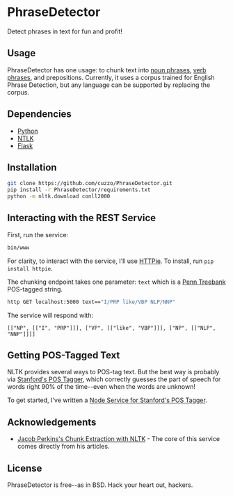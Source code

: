 PhraseDetector
==============

Detect phrases in text for fun and profit!

Usage
-----

PhraseDetector has one usage: to chunk text into [noun phrases](https://en.wikipedia.org/wiki/Noun_phrase), [verb phrases](https://en.wikipedia.org/wiki/Verb_phrase), and prepositions. Currently, it uses a corpus trained for English Phrase Detection, but any language can be supported by replacing the corpus.

Dependencies
------------

* [Python](http://python.org)
* [NTLK](http://nltk.org)
* [Flask](http://flask.pocoo.org)

Installation
------------

```bash
git clone https://github.com/cuzzo/PhraseDetector.git
pip install -r PhraseDetector/requirements.txt
python -m nltk.download conll2000
```

Interacting with the REST Service
---------------------------------

First, run the service:

```bash
bin/www
```

For clarity, to interact with the service, I'll use [HTTPie](https://github.com/jkbrzt/httpie). To install, run `pip install httpie`.

The chunking endpoint takes one parameter: `text` which is a [Penn Treebank](https://en.wikipedia.org/wiki/Treebank) POS-tagged string.

```bash
http GET localhost:5000 text=="I/PRP like/VBP NLP/NNP"
```

The service will respond with:

```
[["NP", [["I", "PRP"]]], ["VP", [["like", "VBP"]]], ["NP", [["NLP", "NNP"]]]]
```

Getting POS-Tagged Text
-----------------------

NLTK provides several ways to POS-tag text. But the best way is probably via [Stanford's POS Tagger](http://nlp.stanford.edu/software/tagger.shtml), which correctly guesses the part of speech for words right 90% of the time--even when the words are unknown!

To get started, I've written a [Node Service for Stanford's POS Tagger](https://github.com/cuzzo/node-stanford-postagger).

Acknowledgements
----------------

* [Jacob Perkins's Chunk Extraction with NLTK](http://streamhacker.com/2009/02/23/chunk-extraction-with-nltk/) - The core of this service comes directly from his articles.

License
-------

PhraseDetector is free--as in BSD. Hack your heart out, hackers.
